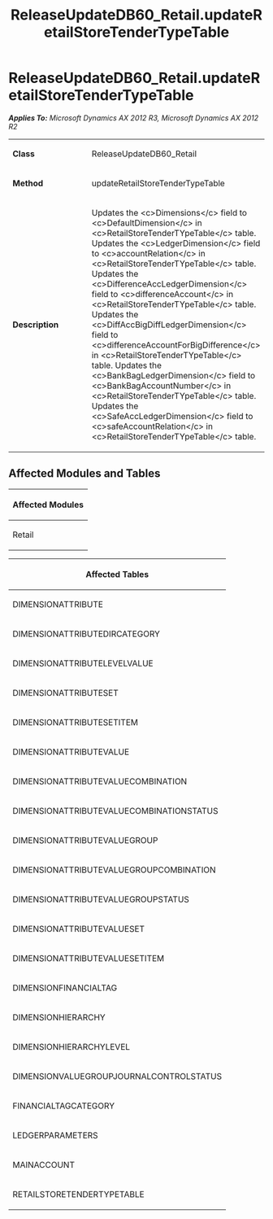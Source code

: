 ﻿---
title: ReleaseUpdateDB60_Retail.updateRetailStoreTenderTypeTable
TOCTitle: ReleaseUpdateDB60_Retail.updateRetailStoreTenderTypeTable
ms:assetid: 3139de00-10e2-4564-f616-4c470ce4b26a
ms:mtpsurl: https://msdn.microsoft.com/en-us/library/JJ736083(v=AX.60)
ms:contentKeyID: 49707498
ms.date: 05/18/2015
mtps_version: v=AX.60
---

# ReleaseUpdateDB60\_Retail.updateRetailStoreTenderTypeTable 


_**Applies To:** Microsoft Dynamics AX 2012 R3, Microsoft Dynamics AX 2012 R2_

<table>
<colgroup>
<col style="width: 50%" />
<col style="width: 50%" />
</colgroup>
<tbody>
<tr class="odd">
<td><p><strong>Class</strong></p></td>
<td><p>ReleaseUpdateDB60_Retail</p></td>
</tr>
<tr class="even">
<td><p><strong>Method</strong></p></td>
<td><p>updateRetailStoreTenderTypeTable</p></td>
</tr>
<tr class="odd">
<td><p><strong>Description</strong></p></td>
<td><p>Updates the &lt;c&gt;Dimensions&lt;/c&gt; field to &lt;c&gt;DefaultDimension&lt;/c&gt; in &lt;c&gt;RetailStoreTenderTYpeTable&lt;/c&gt; table. Updates the &lt;c&gt;LedgerDimension&lt;/c&gt; field to &lt;c&gt;accountRelation&lt;/c&gt; in &lt;c&gt;RetailStoreTenderTYpeTable&lt;/c&gt; table. Updates the &lt;c&gt;DifferenceAccLedgerDimension&lt;/c&gt; field to &lt;c&gt;differenceAccount&lt;/c&gt; in &lt;c&gt;RetailStoreTenderTYpeTable&lt;/c&gt; table. Updates the &lt;c&gt;DiffAccBigDiffLedgerDimension&lt;/c&gt; field to &lt;c&gt;differenceAccountForBigDifference&lt;/c&gt; in &lt;c&gt;RetailStoreTenderTYpeTable&lt;/c&gt; table. Updates the &lt;c&gt;BankBagLedgerDimension&lt;/c&gt; field to &lt;c&gt;BankBagAccountNumber&lt;/c&gt; in &lt;c&gt;RetailStoreTenderTYpeTable&lt;/c&gt; table. Updates the &lt;c&gt;SafeAccLedgerDimension&lt;/c&gt; field to &lt;c&gt;safeAccountRelation&lt;/c&gt; in &lt;c&gt;RetailStoreTenderTYpeTable&lt;/c&gt; table.</p></td>
</tr>
</tbody>
</table>


## Affected Modules and Tables

<table>
<colgroup>
<col style="width: 100%" />
</colgroup>
<thead>
<tr class="header">
<th><p>Affected Modules</p></th>
</tr>
</thead>
<tbody>
<tr class="odd">
<td><p>Retail</p></td>
</tr>
</tbody>
</table>


<table>
<colgroup>
<col style="width: 100%" />
</colgroup>
<thead>
<tr class="header">
<th><p>Affected Tables</p></th>
</tr>
</thead>
<tbody>
<tr class="odd">
<td><p>DIMENSIONATTRIBUTE</p></td>
</tr>
<tr class="even">
<td><p>DIMENSIONATTRIBUTEDIRCATEGORY</p></td>
</tr>
<tr class="odd">
<td><p>DIMENSIONATTRIBUTELEVELVALUE</p></td>
</tr>
<tr class="even">
<td><p>DIMENSIONATTRIBUTESET</p></td>
</tr>
<tr class="odd">
<td><p>DIMENSIONATTRIBUTESETITEM</p></td>
</tr>
<tr class="even">
<td><p>DIMENSIONATTRIBUTEVALUE</p></td>
</tr>
<tr class="odd">
<td><p>DIMENSIONATTRIBUTEVALUECOMBINATION</p></td>
</tr>
<tr class="even">
<td><p>DIMENSIONATTRIBUTEVALUECOMBINATIONSTATUS</p></td>
</tr>
<tr class="odd">
<td><p>DIMENSIONATTRIBUTEVALUEGROUP</p></td>
</tr>
<tr class="even">
<td><p>DIMENSIONATTRIBUTEVALUEGROUPCOMBINATION</p></td>
</tr>
<tr class="odd">
<td><p>DIMENSIONATTRIBUTEVALUEGROUPSTATUS</p></td>
</tr>
<tr class="even">
<td><p>DIMENSIONATTRIBUTEVALUESET</p></td>
</tr>
<tr class="odd">
<td><p>DIMENSIONATTRIBUTEVALUESETITEM</p></td>
</tr>
<tr class="even">
<td><p>DIMENSIONFINANCIALTAG</p></td>
</tr>
<tr class="odd">
<td><p>DIMENSIONHIERARCHY</p></td>
</tr>
<tr class="even">
<td><p>DIMENSIONHIERARCHYLEVEL</p></td>
</tr>
<tr class="odd">
<td><p>DIMENSIONVALUEGROUPJOURNALCONTROLSTATUS</p></td>
</tr>
<tr class="even">
<td><p>FINANCIALTAGCATEGORY</p></td>
</tr>
<tr class="odd">
<td><p>LEDGERPARAMETERS</p></td>
</tr>
<tr class="even">
<td><p>MAINACCOUNT</p></td>
</tr>
<tr class="odd">
<td><p>RETAILSTORETENDERTYPETABLE</p></td>
</tr>
</tbody>
</table>

  


